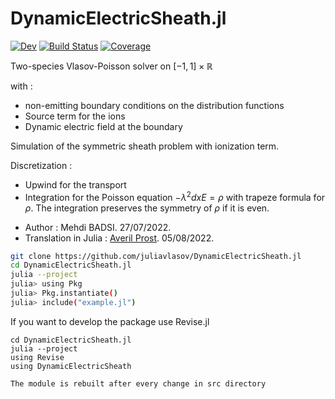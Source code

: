 # DynamicElectricSheath.jl

[![Dev](https://img.shields.io/badge/docs-dev-blue.svg)](https://JuliaVlasov.github.io/DynamicElectricSheath.jl/dev/)
[![Build Status](https://github.com/JuliaVlasov/DynamicElectricSheath.jl/actions/workflows/CI.yml/badge.svg?branch=main)](https://github.com/JuliaVlasov/DynamicElectricSheath.jl/actions/workflows/CI.yml?query=branch%3Amain)
[![Coverage](https://codecov.io/gh/JuliaVlasov/DynamicElectricSheath.jl/branch/main/graph/badge.svg)](https://codecov.io/gh/JuliaVlasov/DynamicElectricSheath.jl)

Two-species Vlasov-Poisson solver on $[-1,1] \times \mathbb{R}$
 
 with :
 - non-emitting boundary conditions on the distribution functions
 - Source term for the ions
 - Dynamic electric field at the boundary
 
 
 Simulation of the symmetric sheath problem with ionization term.
 
 Discretization :
 - Upwind for the transport
 - Integration for the Poisson equation $-\lambda^2 dx E = \rho$ with trapeze formula for $\rho$.  The integration  preserves the symmetry of $\rho$ if it is even.
 
* Author : Mehdi BADSI. 27/07/2022.
* Translation in Julia : [Averil Prost](https://github.com/averil-prost). 05/08/2022.

```bash
git clone https://github.com/juliavlasov/DynamicElectricSheath.jl
cd DynamicElectricSheath.jl
julia --project
julia> using Pkg
julia> Pkg.instantiate()
julia> include("example.jl")
```

If you want to develop the package use Revise.jl
```
cd DynamicElectricSheath.jl
julia --project
using Revise
using DynamicElectricSheath

The module is rebuilt after every change in src directory
